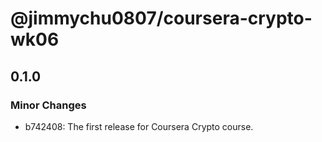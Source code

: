 # @jimmychu0807/coursera-crypto-wk06

## 0.1.0

### Minor Changes

- b742408: The first release for Coursera Crypto course.
